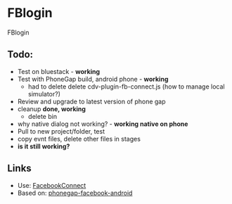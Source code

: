 FBlogin
=======

FBlogin

Todo:
------
* Test on bluestack - **working**
* Test with PhoneGap build, android phone - **working**
	* had to delete delete cdv-plugin-fb-connect.js (how to manage local simulator?)
* Review and upgrade to latest version of phone gap
* cleanup **done, working**
	* delete bin 
* why native dialog not working? - **working native on phone**
* Pull to new project/folder, test
* copy evnt files, delete other files in stages
* **is it still working?**

Links
-----
* Use: [FacebookConnect](https://github.com/phonegap-build/FacebookConnect)
* Based on: [phonegap-facebook-android](https://github.com/SuhasD/phonegap-facebook-android)
